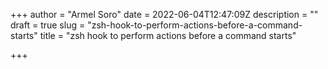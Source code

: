 +++
author = "Armel Soro"
date = 2022-06-04T12:47:09Z
description = ""
draft = true
slug = "zsh-hook-to-perform-actions-before-a-command-starts"
title = "zsh hook to perform actions before a command starts"

+++




